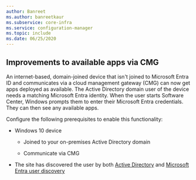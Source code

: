```yaml
---
author: Banreet
ms.author: banreetkaur
ms.subservice: core-infra
ms.service: configuration-manager
ms.topic: include
ms.date: 06/25/2020
---
```


## <a name="bkmk_availapp"></a> Improvements to available apps via CMG

<!--7033501-->

An internet-based, domain-joined device that isn't joined to Microsoft Entra ID and communicates via a cloud management gateway (CMG) can now get apps deployed as available. The Active Directory domain user of the device needs a matching Microsoft Entra identity. When the user starts Software Center, Windows prompts them to enter their Microsoft Entra credentials. They can then see any available apps.

Configure the following prerequisites to enable this functionality:

- Windows 10 device

  - Joined to your on-premises Active Directory domain

  - Communicate via CMG

- The site has discovered the user by both [Active Directory](../../../../servers/deploy/configure/about-discovery-methods.md#bkmk_aboutUser) and [Microsoft Entra user discovery](../../../../servers/deploy/configure/about-discovery-methods.md#azureaddisc)
